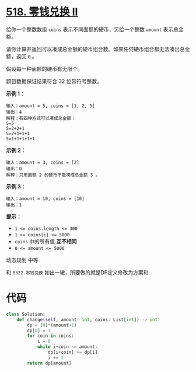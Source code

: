 <!--
 * @Description: 
 * @Autor: Au3C2
 * @Date: 2021-08-06 19:51:49
 * @LastEditors: Au3C2
 * @LastEditTime: 2021-08-06 19:51:49
-->
# [518. 零钱兑换 II](https://leetcode-cn.com/problems/coin-change-2/)

给你一个整数数组 `coins` 表示不同面额的硬币，另给一个整数 `amount` 表示总金额。

请你计算并返回可以凑成总金额的硬币组合数。如果任何硬币组合都无法凑出总金额，返回 `0` 。

假设每一种面额的硬币有无限个。 

题目数据保证结果符合 32 位带符号整数。



**示例 1：**

```
输入：amount = 5, coins = [1, 2, 5]
输出：4
解释：有四种方式可以凑成总金额：
5=5
5=2+2+1
5=2+1+1+1
5=1+1+1+1+1
```

**示例 2：**

```
输入：amount = 3, coins = [2]
输出：0
解释：只用面额 2 的硬币不能凑成总金额 3 。
```

**示例 3：**

```
输入：amount = 10, coins = [10] 
输出：1
```

 

**提示：**

-   `1 <= coins.length <= 300`
-   `1 <= coins[i] <= 5000`
-   `coins` 中的所有值 **互不相同**
-   `0 <= amount <= 5000`

动态规划 中等

和 `0322.零钱兑换` 如出一辙，所要做的就是DP定义修改为方案和

# 代码

```python
class Solution:
    def change(self, amount: int, coins: List[int]) -> int:
        dp = [0]*(amount+1)
        dp[0] = 1
        for coin in coins:
            i = 0
            while i+coin <= amount:
                dp[i+coin] += dp[i]
                i += 1
        return dp[amount]
```

